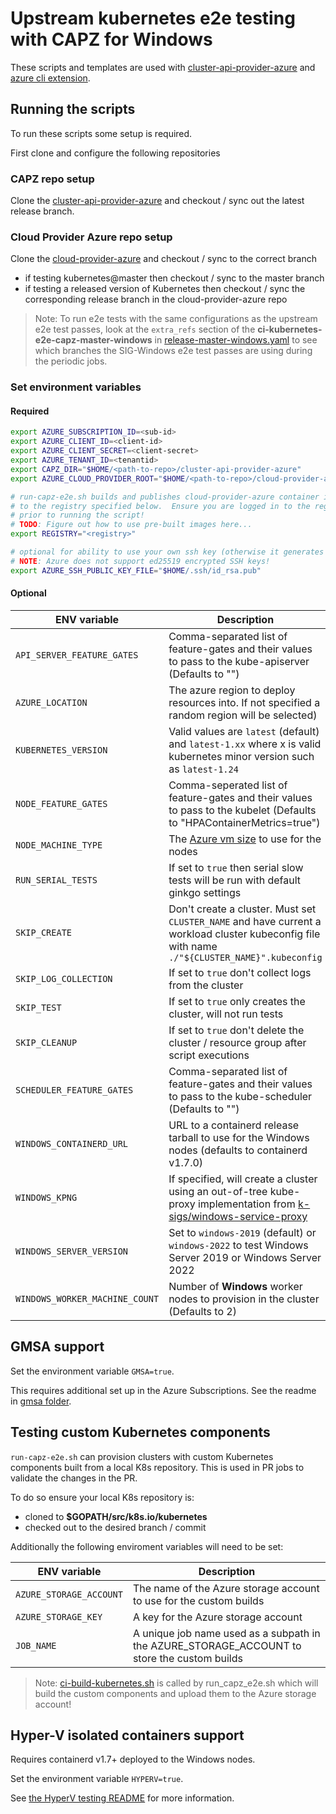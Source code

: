 # Upstream kubernetes e2e testing with CAPZ for Windows

These scripts and templates are used with [cluster-api-provider-azure](https://github.com/kubernetes-sigs/cluster-api-provider-azure) and [azure cli extension](https://github.com/Azure/azure-capi-cli-extension).  

## Running the scripts

To run these scripts some setup is required.

First clone and configure the following repositories

### CAPZ repo setup

Clone the [cluster-api-provider-azure](https://github.com/kubernetes-sigs/cluster-api-provider-azure) and checkout / sync out the latest release branch.

### Cloud Provider Azure repo setup

Clone the [cloud-provider-azure](https://github.com/kubernetes-sigs/cloud-provider-azure) and checkout / sync to the correct branch

- if testing kubernetes@master then checkout / sync to the master branch
- if testing a released version of Kubernetes then checkout / sync the corresponding release branch in the cloud-provider-azure repo

> Note: To run e2e tests with the same configurations as the upstream e2e test passes, look at the `extra_refs` section of the **ci-kubernetes-e2e-capz-master-windows** in
[release-master-windows.yaml](https://github.com/kubernetes/test-infra/blob/master/config/jobs/kubernetes-sigs/sig-windows/release-master-windows.yaml) to see which branches the SIG-Windows e2e test passes are using during the periodic jobs.

### Set environment variables

#### Required

```bash
export AZURE_SUBSCRIPTION_ID=<sub-id>
export AZURE_CLIENT_ID=<client-id>
export AZURE_CLIENT_SECRET=<client-secret>
export AZURE_TENANT_ID=<tenantid>
export CAPZ_DIR="$HOME/<path-to-repo>/cluster-api-provider-azure"
export AZURE_CLOUD_PROVIDER_ROOT="$HOME/<path-to-repo>/cloud-provider-azure"

# run-capz-e2e.sh builds and publishes cloud-provider-azure container images
# to the registry specified below.  Ensure you are logged in to the registry
# prior to running the script!
# TODO: Figure out how to use pre-built images here...
export REGISTRY="<registry>"

# optional for ability to use your own ssh key (otherwise it generates one)
# NOTE: Azure does not support ed25519 encrypted SSH keys!
export AZURE_SSH_PUBLIC_KEY_FILE="$HOME/.ssh/id_rsa.pub"
```

#### Optional

| ENV variable  | Description  |
| ------------- | ------------ |
| `API_SERVER_FEATURE_GATES` | Comma-separated list of feature-gates and their values to pass to the kube-apiserver (Defaults to "") |
| `AZURE_LOCATION` | The azure region to deploy resources into. If not specified a random region will be selected) |
| `KUBERNETES_VERSION`  | Valid values are `latest` (default) and  `latest-1.xx` where x is valid kubernetes minor version such as `latest-1.24` |
| `NODE_FEATURE_GATES` | Comma-seperated list of feature-gates and their values to pass to the kubelet (Defaults to "HPAContainerMetrics=true") |
| `NODE_MACHINE_TYPE` | The [Azure vm size](https://learn.microsoft.com/en-us/azure/virtual-machines/sizes) to use for the nodes  |
| `RUN_SERIAL_TESTS` | If set to `true` then serial slow tests will be run with default ginkgo settings |
| `SKIP_CREATE` | Don't create a cluster.  Must set `CLUSTER_NAME` and have current a workload cluster kubeconfig file with name `./"${CLUSTER_NAME}".kubeconfig` |
| `SKIP_LOG_COLLECTION` | If set to `true` don't collect logs from the cluster |
| `SKIP_TEST`  | If set to `true` only creates the cluster, will not run tests |
| `SKIP_CLEANUP` | If set to `true` don't delete the cluster / resource group after script executions |
| `SCHEDULER_FEATURE_GATES` | Comma-separated list of feature-gates and their values to pass to the kube-scheduler (Defaults to "") |
| `WINDOWS_CONTAINERD_URL` | URL to a containerd release tarball to use for the Windows nodes (defaults to containerd v1.7.0)|
| `WINDOWS_KPNG` | If specified, will create a cluster using an out-of-tree kube-proxy implementation from [k-sigs/windows-service-proxy](https://github.com/kubernetes-sigs/windows-service-proxy) |
| `WINDOWS_SERVER_VERSION` | Set to `windows-2019` (default) or `windows-2022` to test Windows Server 2019 or Windows Server 2022 |
| `WINDOWS_WORKER_MACHINE_COUNT` | Number of **Windows** worker nodes to provision in the cluster (Defaults to 2) |

## GMSA support

Set the environment variable `GMSA=true`.

This requires additional set up in the Azure Subscriptions. See the readme in [gmsa folder](gmsa/readme.md).

## Testing custom Kubernetes components

`run-capz-e2e.sh` can provision clusters with custom Kubernetes components built from a local K8s repository.
This is used in PR jobs to validate the changes in the PR.

To do so ensure your local K8s repository is:

- cloned to **$GOPATH/src/k8s.io/kubernetes**
- checked out to the desired branch / commit

Additionally the following enviroment variables will need to be set:

| ENV variable | Description  |
| ------------- | ------------ |
| `AZURE_STORAGE_ACCOUNT` | The name of the Azure storage account to use for the custom builds |
| `AZURE_STORAGE_KEY` | A key for the Azure storage account |
| `JOB_NAME` | A unique job name used as a subpath in the AZURE_STORAGE_ACCOUNT to store the custom builds |

> Note: [ci-build-kubernetes.sh](https://github.com/kubernetes-sigs/cluster-api-provider-azure/blob/main/scripts/ci-build-kubernetes.sh) is called by run_capz_e2e.sh which will build the custom components and upload them to the Azure storage account!

## Hyper-V isolated containers support

Requires containerd v1.7+ deployed to the Windows nodes.

Set the environment variable `HYPERV=true`.

See [the HyperV testing README](../helpers/hyper-v-mutating-webhook/README.md) for more information.
